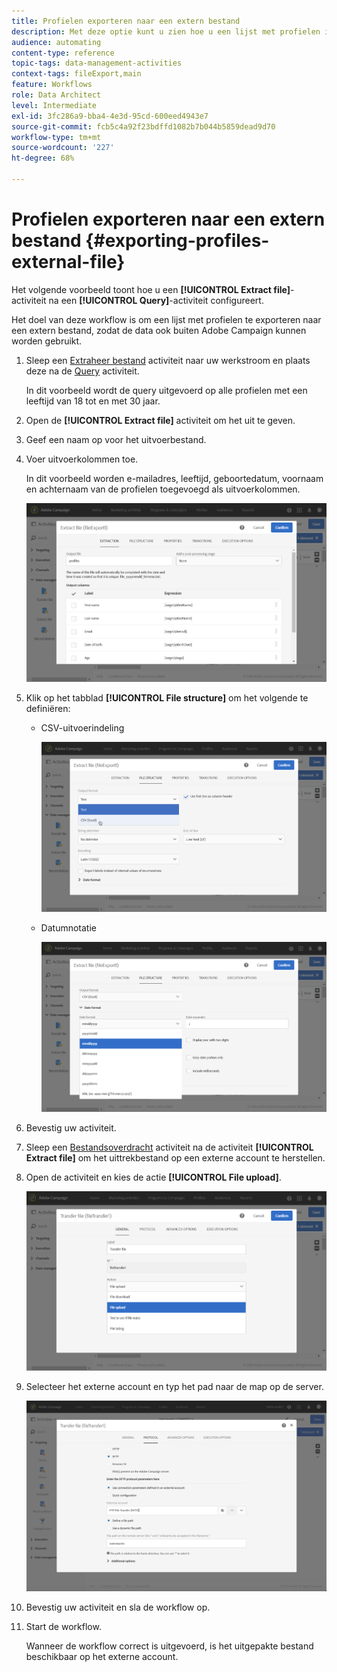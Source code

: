 ```yaml
---
title: Profielen exporteren naar een extern bestand
description: Met deze optie kunt u zien hoe u een lijst met profielen in de vorm van een extern bestand exporteert, zodat de gegevens buiten Adobe Campaign kunnen worden gebruikt.
audience: automating
content-type: reference
topic-tags: data-management-activities
context-tags: fileExport,main
feature: Workflows
role: Data Architect
level: Intermediate
exl-id: 3fc286a9-bba4-4e3d-95cd-600eed4943e7
source-git-commit: fcb5c4a92f23bdffd1082b7b044b5859dead9d70
workflow-type: tm+mt
source-wordcount: '227'
ht-degree: 68%

---
```


# Profielen exporteren naar een extern bestand {#exporting-profiles-external-file}

Het volgende voorbeeld toont hoe u een **[!UICONTROL Extract file]**-activiteit na een **[!UICONTROL Query]**-activiteit configureert.

Het doel van deze workflow is om een lijst met profielen te exporteren naar een extern bestand, zodat de data ook buiten Adobe Campaign kunnen worden gebruikt.

1. Sleep een [Extraheer bestand](../../automating/using/extract-file.md) activiteit naar uw werkstroom en plaats deze na de [Query](../../automating/using/query.md) activiteit.

   In dit voorbeeld wordt de query uitgevoerd op alle profielen met een leeftijd van 18 tot en met 30 jaar.

1. Open de **[!UICONTROL Extract file]** activiteit om het uit te geven.
1. Geef een naam op voor het uitvoerbestand.
1. Voer uitvoerkolommen toe.

   In dit voorbeeld worden e-mailadres, leeftijd, geboortedatum, voornaam en achternaam van de profielen toegevoegd als uitvoerkolommen.

   ![](assets/wkf_data_export6.png)

1. Klik op het tabblad **[!UICONTROL File structure]** om het volgende te definiëren:

   * CSV-uitvoerindeling

      ![](assets/wkf_data_export7.png)

   * Datumnotatie

      ![](assets/wkf_data_export9.png)

1. Bevestig uw activiteit.
1. Sleep een [Bestandsoverdracht](../../automating/using/transfer-file.md) activiteit na de activiteit **[!UICONTROL Extract file]** om het uittrekbestand op een externe account te herstellen.
1. Open de activiteit en kies de actie **[!UICONTROL File upload]**.

   ![](assets/wkf_data_export11.png)

1. Selecteer het externe account en typ het pad naar de map op de server.

   ![](assets/wkf_data_export12.png)

1. Bevestig uw activiteit en sla de workflow op.
1. Start de workflow.

   Wanneer de workflow correct is uitgevoerd, is het uitgepakte bestand beschikbaar op het externe account.
